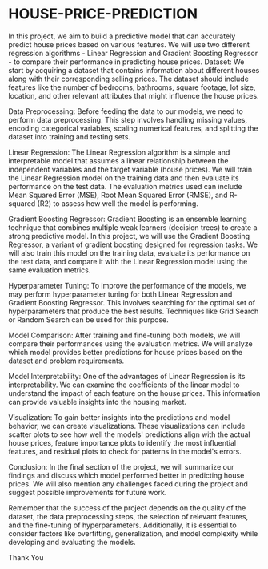 # HOUSE-PRICE-PREDICTION
In this project, we aim to build a predictive model that can accurately predict house prices based on various features. We will use two different regression algorithms - Linear Regression and Gradient Boosting Regressor - to compare their performance in predicting house prices.
Dataset: We start by acquiring a dataset that contains information about different houses along with their corresponding selling prices. The dataset should include features like the number of bedrooms, bathrooms, square footage, lot size, location, and other relevant attributes that might influence the house prices.

Data Preprocessing: Before feeding the data to our models, we need to perform data preprocessing. This step involves handling missing values, encoding categorical variables, scaling numerical features, and splitting the dataset into training and testing sets.

Linear Regression: The Linear Regression algorithm is a simple and interpretable model that assumes a linear relationship between the independent variables and the target variable (house prices). We will train the Linear Regression model on the training data and then evaluate its performance on the test data. The evaluation metrics used can include Mean Squared Error (MSE), Root Mean Squared Error (RMSE), and R-squared (R2) to assess how well the model is performing.

Gradient Boosting Regressor: Gradient Boosting is an ensemble learning technique that combines multiple weak learners (decision trees) to create a strong predictive model. In this project, we will use the Gradient Boosting Regressor, a variant of gradient boosting designed for regression tasks. We will also train this model on the training data, evaluate its performance on the test data, and compare it with the Linear Regression model using the same evaluation metrics.

Hyperparameter Tuning: To improve the performance of the models, we may perform hyperparameter tuning for both Linear Regression and Gradient Boosting Regressor. This involves searching for the optimal set of hyperparameters that produce the best results. Techniques like Grid Search or Random Search can be used for this purpose.

Model Comparison: After training and fine-tuning both models, we will compare their performances using the evaluation metrics. We will analyze which model provides better predictions for house prices based on the dataset and problem requirements.

Model Interpretability: One of the advantages of Linear Regression is its interpretability. We can examine the coefficients of the linear model to understand the impact of each feature on the house prices. This information can provide valuable insights into the housing market.

Visualization: To gain better insights into the predictions and model behavior, we can create visualizations. These visualizations can include scatter plots to see how well the models' predictions align with the actual house prices, feature importance plots to identify the most influential features, and residual plots to check for patterns in the model's errors.

Conclusion: In the final section of the project, we will summarize our findings and discuss which model performed better in predicting house prices. We will also mention any challenges faced during the project and suggest possible improvements for future work.

Remember that the success of the project depends on the quality of the dataset, the data preprocessing steps, the selection of relevant features, and the fine-tuning of hyperparameters. Additionally, it is essential to consider factors like overfitting, generalization, and model complexity while developing and evaluating the models.

Thank You
